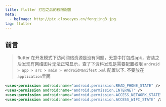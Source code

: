 ```yaml
---
title: flutter 打包之后的权限配置
meta: 
  - bgImage: http://pic.closeeyes.cn/fengjing3.jpg
tag: flutter
---
```


## 前言

> flutter 在开发模式下访问网络资源是没有问题，无意中打包成apk，安装之后发现有网络图片无法正常显示，查了下资料发现是需要配置权限
> `android > app > src > main > AndroidManifest.xml` 配置以下. 不要放在 `application`里面

```xml
<uses-permission android:name="android.permission.READ_PHONE_STATE" />
<uses-permission android:name="android.permission.INTERNET" />
<uses-permission android:name="android.permission.ACCESS_NETWORK_STATE" />
<uses-permission android:name="android.permission.ACCESS_WIFI_STATE" />

```
